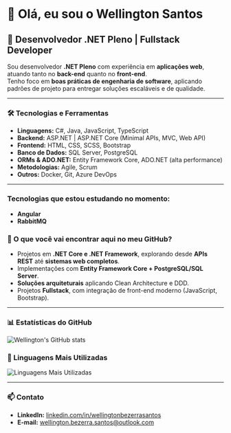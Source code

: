 # 👋 Olá, eu sou o Wellington Santos  

## 🚀 Desenvolvedor .NET Pleno | Fullstack Developer  

Sou desenvolvedor **.NET Pleno** com experiência em **aplicações web**, atuando tanto no **back-end** quanto no **front-end**.  
Tenho foco em **boas práticas de engenharia de software**, aplicando padrões de projeto para entregar soluções escaláveis e de qualidade.  

---

### 🛠️ Tecnologias e Ferramentas  

- **Linguagens:** C#, Java, JavaScript, TypeScript  
- **Backend:** ASP.NET | ASP.NET Core (Minimal APIs, MVC, Web API)  
- **Frontend:** HTML, CSS, SCSS, Bootstrap
- **Banco de Dados:** SQL Server, PostgreSQL  
- **ORMs & ADO.NET:** Entity Framework Core, ADO.NET (alta performance)  
- **Metodologias:** Agile, Scrum  
- **Outros:** Docker, Git, Azure DevOps  

---

### Tecnologias que estou estudando no momento:
- **Angular**
- **RabbitMQ**

### 🌟 O que você vai encontrar aqui no meu GitHub?  
- Projetos em **.NET Core e .NET Framework**, explorando desde **APIs REST** até **sistemas web completos**.  
- Implementações com **Entity Framework Core + PostgreSQL/SQL Server**.  
- **Soluções arquiteturais** aplicando Clean Architecture e DDD.  
- Projetos **Fullstack**, com integração de front-end moderno (JavaScript, Bootstrap).  

---

### 📊 Estatísticas do GitHub  
![Wellington's GitHub stats](https://github-readme-stats.vercel.app/api?username=wsantos-dev&show_icons=true&theme=dracula)  

### 📌 Linguagens Mais Utilizadas  
![Linguagens Mais Utilizadas](https://github-readme-stats.vercel.app/api/top-langs/?username=wsantos-dev&layout=compact&theme=dracula)  

---

### 📫 Contato  
- **LinkedIn:** [linkedin.com/in/wellingtonbezerrasantos](https://www.linkedin.com/in/wellingtonbezerrasantos)  
- **E-mail:** wellington.bezerra.santos@outlook.com  
